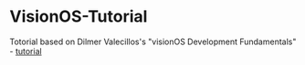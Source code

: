 # VisionOS-Tutorial
Totorial based on Dilmer Valecillos's "visionOS Development Fundamentals" - [tutorial](https://youtu.be/eMA1Vd1nc9M)
